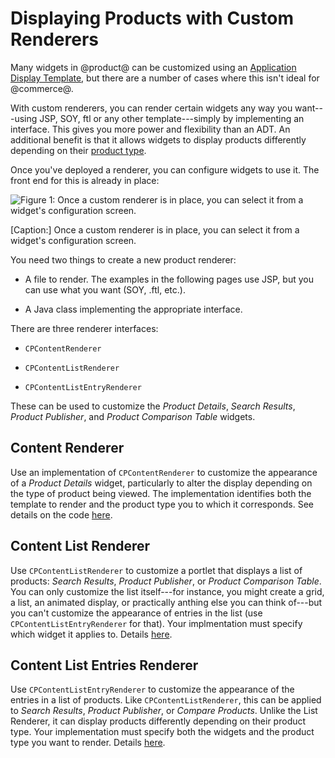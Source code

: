 # Displaying Products with Custom Renderers

Many widgets in @product@ can be customized using an 
[Application Display Template](/discover/portal/-/knowledge_base/7-1/styling-widgets-with-application-display-templates),
but there are a number of cases where this isn't ideal for @commerce@.

With custom renderers, you can render certain widgets any way you want---using
JSP, SOY, ftl or any other template---simply by implementing an interface. This
gives you more power and flexibility than an ADT. An additional benefit is that
it allows widgets to display products differently depending on their 
[product type](/web/commerce/documentation/-/knowledge_base/1-0/products).

Once you've deployed a renderer, you can configure widgets to use it. The front
end for this is already in place:

![Figure 1: Once a custom renderer is in place, you can select it from a widget's configuration screen.](../../images/cpcontentrenderer.png)

[Caption:] Once a custom renderer is in place, you can select it from a widget's configuration screen.

You need two things to create a new product renderer:

-   A file to render. The examples in the following pages use JSP, but you can
    use what you want (SOY, .ftl, etc.).

-   A Java class implementing the appropriate interface.

There are three renderer interfaces:

-   `CPContentRenderer`

-   `CPContentListRenderer`

-   `CPContentListEntryRenderer`

These can be used to customize the *Product Details*, *Search Results*,
*Product Publisher*, and *Product Comparison Table* widgets.

## Content Renderer

Use an implementation of `CPContentRenderer` to customize the appearance of a
*Product Details* widget, particularly to alter the display depending on the
type of product being viewed. The implementation identifies both the template
to render and the product type you to which it corresponds. See details on the
code
[here](/web/commerce/documentation/-/knowledge_base/1-0/creating-a-custom-product-renderer).

## Content List Renderer

Use `CPContentListRenderer` to customize a portlet that displays a list of
products: *Search Results*, *Product Publisher*, or *Product Comparison Table*.
You can only customize the list itself---for instance, you might create a grid,
a list, an animated display, or practically anthing else you can think of---but
you can't customize the appearance of entries in the list (use
`CPContentListEntryRenderer` for that). Your implmentation
must specify which widget it applies to.  Details
[here](/web/commerce/documentation/-/knowledge_base/1-0/customizing-product-lists).

## Content List Entries Renderer

Use `CPContentListEntryRenderer` to customize the appearance of the entries in
a list of products. Like `CPContentListRenderer`, this can be applied to
*Search Results*, *Product Publisher*, or *Compare Products*. Unlike the List
Renderer, it can display products differently depending on their product type.
Your implementation must specify both the widgets and the product type you want
to render. Details
[here](/web/commerce/documentation/-/knowledge_base/1-0/customizing-product-list-entries).
